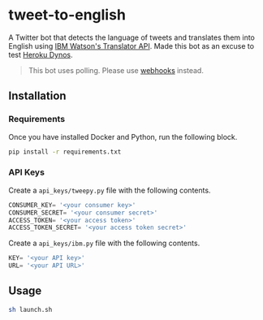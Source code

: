 # tweet-to-english

A Twitter bot that detects the language of tweets and translates them into English using [IBM Watson's Translator API](https://cloud.ibm.com/catalog/services/language-translator). Made this bot as an excuse to test [Heroku Dynos](https://www.heroku.com/dynos).

> This bot uses polling. Please use [webhooks](https://en.wikipedia.org/wiki/Webhook) instead.

## Installation

### Requirements

Once you have installed Docker and Python, run the following block.

```bash
pip install -r requirements.txt
```

### API Keys

Create a `api_keys/tweepy.py` file with the following contents.

```python
CONSUMER_KEY= '<your consumer key>'
CONSUMER_SECRET= '<your consumer secret>'
ACCESS_TOKEN= '<your access token>'
ACCESS_TOKEN_SECRET= '<your access token secret>'
```

Create a `api_keys/ibm.py` file with the following contents.

```python
KEY= '<your API key>'
URL= '<your API URL>'
```

## Usage

```bash
sh launch.sh
```
